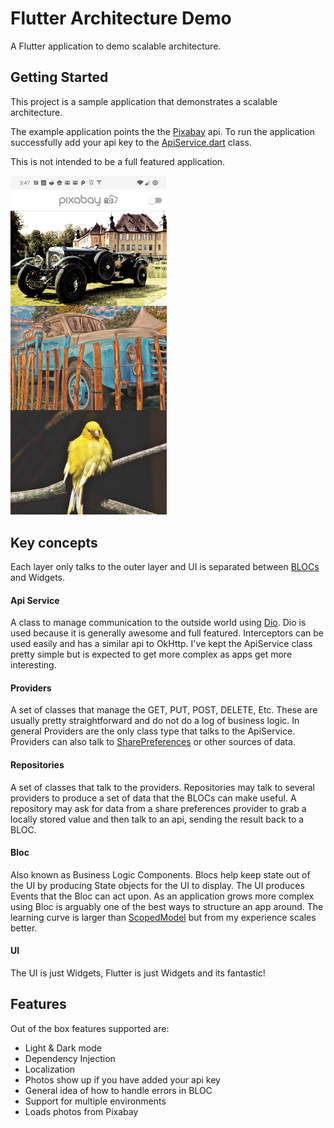 # Flutter Architecture Demo

A Flutter application to demo scalable architecture.

## Getting Started

This project is a sample application that demonstrates a scalable architecture. 

The example application points the the [Pixabay](https://pixabay.com/service/about/api/) api. To run the application successfully
add your api key to the [ApiService.dart](https://github.com/matthewrice345/Flutter-Architecture-Demo/blob/master/lib/data/api/api_service.dart) class. 

This is not intended to be a full featured application. 

<img src="screenshot.png" alt="screenshot" width="250"/>

## Key concepts

Each layer only talks to the outer layer and UI is separated between [BLOCs](https://felangel.github.io/bloc/#/) and Widgets.

#### Api Service
A class to manage communication to the outside world using [Dio](https://pub.dev/packages/dio). Dio is used because it is generally awesome
and full featured. Interceptors can be used easily and has a similar api to OkHttp. I've kept the ApiService class pretty simple but is expected to 
get more complex as apps get more interesting. 

#### Providers
A set of classes that manage the GET, PUT, POST, DELETE, Etc. These are usually pretty straightforward and do not do a log of business logic. In general
Providers are the only class type that talks to the ApiService. Providers can also talk to [SharePreferences](https://pub.dev/packages/shared_preferences) or other sources of data. 

#### Repositories
A set of classes that talk to the providers. Repositories may talk to several providers to produce a set of data that the BLOCs can make useful. A repository may 
ask for data from a share preferences provider to grab a locally stored value and then talk to an api, sending the result back to a BLOC.

#### Bloc
Also known as Business Logic Components. Blocs help keep state out of the UI by producing State objects for the UI to display. The UI produces Events that 
the Bloc can act upon. As an application grows more complex using Bloc is arguably one of the best ways to structure an app around. The learning 
curve is larger than [ScopedModel](https://pub.dev/packages/scoped_model) but from my experience scales better.  

#### UI
The UI is just Widgets, Flutter is just Widgets and its fantastic!

## Features

Out of the box features supported are: 

*  Light & Dark mode
*  Dependency Injection
*  Localization
*  Photos show up if you have added your api key
*  General idea of how to handle errors in BLOC
*  Support for multiple environments
*  Loads photos from Pixabay
